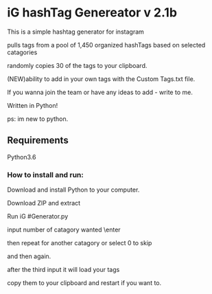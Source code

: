# iG hashTag Genereator v 2.1b

This is a simple hashtag generator for instagram 

pulls tags from a pool of 1,450 organized hashTags based on selected catagories

randomly copies 30 of the tags to your clipboard.

(NEW)ability to add in your own tags with the Custom Tags.txt file.

If you wanna join the team or have any ideas to add - write to me.

Written in Python!

ps:
im new to python.   

## Requirements
Python3.6

### How to install and run:
Download and install Python to your computer.

Download ZIP and extract

Run iG #Generator.py

input number of catagory wanted \enter

then repeat for another catagory or select 0 to skip

and then again.

after the third input it will load your tags

copy them to your clipboard and restart if you want to.